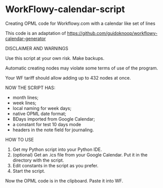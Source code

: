 # WorkFlowy-calendar-script
Creating OPML code for Workflowy.com with a calendar like set of lines

This code is an adaptation of https://github.com/guidoknoop/workflowy-calendar-generator

DISCLAIMER AND WARNINGS

Use this script at your own risk. Make backups.

Automatic creating nodes may violate some terms of use of the program.

Your WF tariff should allow adding up to 432 nodes at once.

NOW THE SCRIPT HAS:

- month lines;
- week lines;
- local naming for week days;
- native OPML date format;
- BDays imported from Google Calendar;
- a constant for test 10 days mode
- headers in the note field for journaling.

HOW TO USE

1. Get my Python script into your Python IDE.
2. (optional) Get an .ics file from your Google Calendar. Put it in the directory with the script.
3. Edit constants in the script as you prefer.
4. Start the script.

Now the OPML code is in the clipboard. Paste it into WF.
